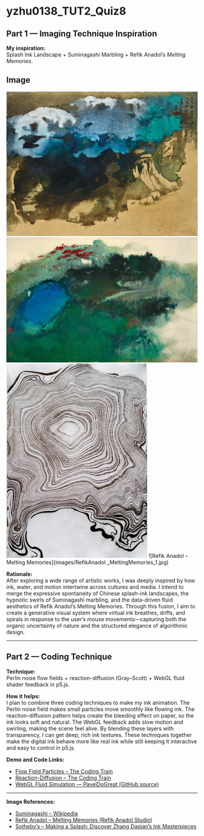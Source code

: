 # yzhu0138_TUT2_Quiz8

## Part 1 — Imaging Technique Inspiration 

**My inspiration:**  
Splash Ink Landscape + Suminagashi Marbling + Refik Anadol’s *Melting Memories*.
## Image 
![Splash Ink by Zhang daqian](images/Splash_ink_DaqianZhang_1.png)
![Splash Ink by Zhang daqian](images/Splash_ink_DaqianZhang_2.png)
![Suminagashi Marbling](images/suminagashi1.png)
![Refik Anadol – Melting Memories](images/RefikAnadol _MeltingMemories_1.jpg)


**Rationale:**  
After exploring a wide range of artistic works, I was deeply inspired by how ink, water, and motion intertwine across cultures and media. I intend to merge the expressive spontaneity of Chinese splash-ink landscapes, the hypnotic swirls of Suminagashi marbling, and the data-driven fluid aesthetics of Refik Anadol’s Melting Memories. Through this fusion, I aim to create a generative visual system where virtual ink breathes, drifts, and spirals in response to the user’s mouse movements—capturing both the organic uncertainty of nature and the structured elegance of algorithmic design.

---

## Part 2 — Coding Technique 

**Technique:**  
Perlin noise flow fields + reaction-diffusion (Gray–Scott) + WebGL fluid shader feedback in p5.js.

**How it helps:**  
I plan to combine three coding techniques to make my ink animation. The Perlin noise field makes small particles move smoothly like flowing ink. The reaction-diffusion pattern helps create the bleeding effect on paper, so the ink looks soft and natural. The WebGL feedback adds slow motion and swirling, making the scene feel alive. By blending these layers with transparency, I can get deep, rich ink textures. These techniques together make the digital ink behave more like real ink while still keeping it interactive and easy to control in p5.js.

**Demo and Code Links:**  
- [Flow Field Particles – The Coding Train](https://thecodingtrain.com/challenges/24-perlin-noise-flow-field?)  
- [Reaction-Diffusion – The Coding Train ](https://codingtrain.github.io/website-archive/CodingChallenges/013-reactiondiffusion-p5.html?)  
- [WebGL Fluid Simulation — PavelDoGreat (GitHub source)](https://github.com/PavelDoGreat/WebGL-Fluid-Simulation)

---

**Image References:** 
- [Suminagashi – Wikipedia](https://en.wikipedia.org/wiki/Suminagashi)
- [Refik Anadol – Melting Memories (Refik Anadol Studio)](https://refikanadolstudio.com/projects/melting-memories/)
- [Sotheby’s – Making a Splash: Discover Zhang Daqian’s Ink Masterpieces](https://www.sothebys.com/en/articles/making-a-splash-discover-zhang-daqians-ink-masterpieces)






